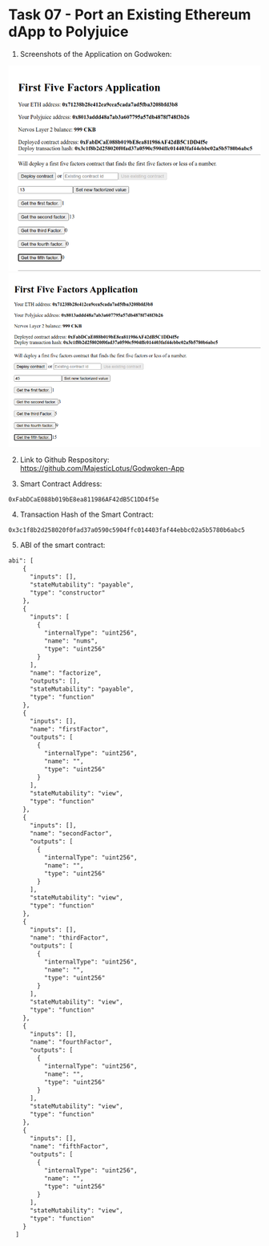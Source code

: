 # Task 07 - Port an Existing Ethereum dApp to Polyjuice

1) Screenshots of the Application on Godwoken:

![](./factor.png)
![](./factors.png)

2) Link to Github Respository:
https://github.com/MajesticLotus/Godwoken-App

3) Smart Contract Address:
```
0xFabDCaE088b019bE8ea811986AF42dB5C1DD4f5e
```

4) Transaction Hash of the Smart Contract:
```
0x3c1f8b2d258020f0fad37a0590c5904ffc014403faf44ebbc02a5b5780b6abc5
```

5) ABI of the smart contract:
```
abi": [
    {
      "inputs": [],
      "stateMutability": "payable",
      "type": "constructor"
    },
    {
      "inputs": [
        {
          "internalType": "uint256",
          "name": "nums",
          "type": "uint256"
        }
      ],
      "name": "factorize",
      "outputs": [],
      "stateMutability": "payable",
      "type": "function"
    },
    {
      "inputs": [],
      "name": "firstFactor",
      "outputs": [
        {
          "internalType": "uint256",
          "name": "",
          "type": "uint256"
        }
      ],
      "stateMutability": "view",
      "type": "function"
    },
    {
      "inputs": [],
      "name": "secondFactor",
      "outputs": [
        {
          "internalType": "uint256",
          "name": "",
          "type": "uint256"
        }
      ],
      "stateMutability": "view",
      "type": "function"
    },
    {
      "inputs": [],
      "name": "thirdFactor",
      "outputs": [
        {
          "internalType": "uint256",
          "name": "",
          "type": "uint256"
        }
      ],
      "stateMutability": "view",
      "type": "function"
    },
    {
      "inputs": [],
      "name": "fourthFactor",
      "outputs": [
        {
          "internalType": "uint256",
          "name": "",
          "type": "uint256"
        }
      ],
      "stateMutability": "view",
      "type": "function"
    },
    {
      "inputs": [],
      "name": "fifthFactor",
      "outputs": [
        {
          "internalType": "uint256",
          "name": "",
          "type": "uint256"
        }
      ],
      "stateMutability": "view",
      "type": "function"
    }
  ]
```
